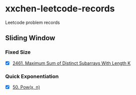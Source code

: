 # xxchen-leetcode-records
Leetcode problem records

## Sliding Window
### Fixed Size
- [x] [2461. Maximum Sum of Distinct Subarrays With Length K](https://leetcode.cn/problems/maximum-sum-of-distinct-subarrays-with-length-k/description/)
### Quick Exponentiation
- [x] [50. Pow(x, n)](https://leetcode.cn/problems/powx-n/description/)
